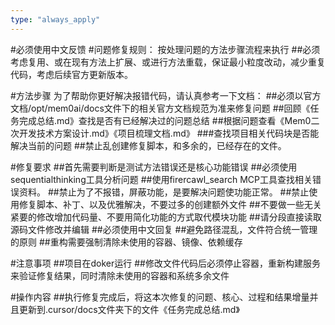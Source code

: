 ```yaml
---
type: "always_apply"
---
```


#必须使用中文反馈
#问题修复规则：
按处理问题的方法步骤流程来执行
##必须考虑复用、或在现有方法上扩展、或进行方法重载，保证最小粒度改动，减少重复代码，考虑后续官方更新版本。

#方法步骤
为了帮助你更好解决报错代码，请认真参考一下文档：
##必须以官方文档/opt/mem0ai/docs文件下的相关官方文档规范为准来修复问题
##回顾《任务完成总结.md》查找是否有已经解决过的问题总结
##根据问题查看《Mem0二次开发技术方案设计.md》《项目梳理文档.md》
###查找项目相关代码块是否能解决当前的问题
##禁止乱创建修复脚本，和多余的，已经存在的文件。

#修复要求
##首先需要判断是测试方法错误还是核心功能错误
##必须使用sequentialthinking工具分析问题
##使用firercawl_search MCP工具查找相关错误资料。
##禁止为了不报错，屏蔽功能，是要解决问题使功能正常。
##禁止使用修复脚本、补丁、以及优雅解决，不要过多的创建额外文件
##不要做一些无关紧要的修改增加代码量、不要用简化功能的方式取代模块功能
##请分段直接读取源码文件修改并编辑
##必须使用中文回复
##避免路径混乱，文件符合统一管理的原则
##重构需要强制清除未使用的容器、镜像、依赖缓存

#注意事项
##项目在doker运行
##修改文件代码后必须停止容器，重新构建服务来验证修复结果，同时清除未使用的容器和系统多余文件

#操作内容
##执行修复完成后，将这本次修复的问题、核心、过程和结果增量并且更新到.cursor/docs文件夹下的文件《任务完成总结.md》